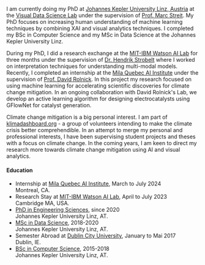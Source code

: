
I am currently doing my PhD at [Johannes Kepler University Linz, Austria](https://www.jku.at/) at the [Visual Data Science Lab](https://jku-vds-lab.at/) under the supervision of [Prof. Marc Streit](https://jku-vds-lab.at/persons/streit/).
My PhD focuses on increasing human understanding of machine learning techniques by combining XAI and visual analytics techniques.
I completed my BSc in Computer Science and my MSc in Data Science at the Johannes Kepler University Linz. 

During my PhD, I did a research exchange at the [MIT-IBM Watson AI Lab](https://mitibmwatsonailab.mit.edu/) for three months under the supervision of [Dr. Hendrik Strobelt](http://hendrik.strobelt.com/) where I worked on interpretation techniques for understanding multi-modal models.
Recently, I completed an internship at the [Mila Quebec AI Institute](https://mila.quebec/en) under the supervision of [Prof. David Rolnick](https://davidrolnick.com/). In this project my research focused on using machine learning for accelerating scientific discoveries for climate change mitigation. In an ongoing collaboration with David Rolnick's Lab, we develop an active learning algorithm for designing electrocatalysts using GFlowNet for catalyst generation. 

Climate change mitigation is a big personal interest. I am part of [klimadashboard.org](https://klimadashboard.org/) - a group of volunteers intending to make the climate crisis better comprehendible. In an attempt to merge my personal and professional interests, I have been supervising student projects and theses with a focus on climate change. In the coming years, I am keen to direct my research more towards climate change mitigation using AI and visual analytics.


#### Education
- Internship at [Mila Quebec AI Institute](https://mila.quebec/en), March to July 2024 <br> 
Montreal, CA. 
- Research Stay at [MIT-IBM Watson AI Lab](https://mitibmwatsonailab.mit.edu/), April to July 2023 <br> 
Cambridge MA, USA. 
- [PhD in Engineering Sciences](https://www.jku.at/en/degree-programs/types-of-degree-programs/doctorate-phd/doctorate-degree-in-technical-sciences/), since 2020 <br>
Johannes Kepler University Linz, AT.
- [MSc in Data Science](https://www.jku.at/en/degree-programs/types-of-degree-programs/masters-degree-programs/ma-computer-science/#c19294), 2018-2020 <br>
Johannes Kepler University Linz, AT.
- Semester Abroad at [Dublin City University](https://www.dcu.ie/), January to Mai 2017 <br>
Dublin, IE.  
- [BSc in Computer Science](https://www.jku.at/en/degree-programs/types-of-degree-programs/bachelors-and-diploma-degree-programs/ba-computer-science/), 2015-2018 <br>
Johannes Kepler University Linz, AT.  
